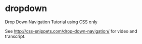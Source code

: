 dropdown
========

Drop Down Navigation Tutorial using CSS only

See http://css-snippets.com/drop-down-navigation/ for video and transcript. 
